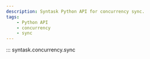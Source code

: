 ```yaml
---
description: Syntask Python API for concurrency sync. 
tags:
    - Python API
    - concurrency
    - sync
---
```


::: syntask.concurrency.sync
